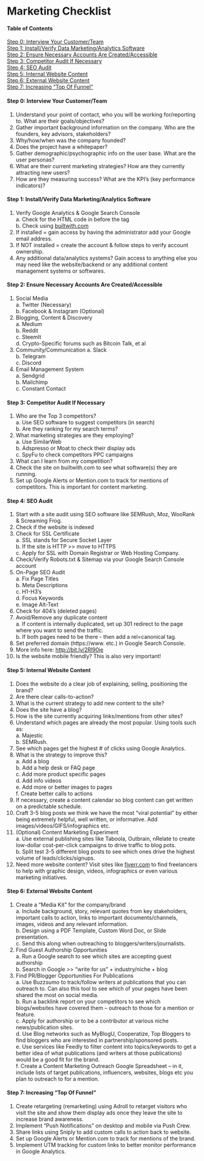 # Marketing Checklist


#### Table of Contents
[Step 0: Interview Your Customer/Team](#step-0-interview-your-customerteam)  
[Step 1: Install/Verify Data Marketing/Analytics Software](#step-1-installverify-data-marketinganalytics-software)  
[Step 2: Ensure Necessary Accounts Are Created/Accessible](#step-2-ensure-necessary-accounts-are-createdaccessible)  
[Step 3: Competitor Audit If Necessary](#step-3-competitor-audit-if-necessary)  
[Step 4: SEO Audit](#step-4-seo-audit)  
[Step 5: Internal Website Content](#step-5-internal-website-content)  
[Step 6: External Website Content](#step-6-external-website-content)  
[Step 7: Increasing “Top Of Funnel”](#step-7-increasing-top-of-funnel)  


#### Step 0: Interview Your Customer/Team
1. Understand your point of contact, who you will be working for/reporting to. What are their goals/objectives?
2. Gather important background information on the company. Who are the founders, key advisors, stakeholders?
3. Why/how/when was the company founded?
4. Does the project have a whitepaper?
5. Gather demographic/psychographic info on the user base. What are the user personas?
6. What are their current marketing strategies? How are they currently attracting new users?
7. How are they measuring success? What are the KPI’s (key performance indicators)?

#### Step 1: Install/Verify Data Marketing/Analytics Software
1. Verify Google Analytics & Google Search Console  
a. Check for the HTML code in before the <head/>  tag  
b. Check using [builtwith.com](https://builtwith.com/)
2. If installed = gain access by having the administrator add your Google email address.
3. If NOT installed = create the account & follow steps to verify account ownership.
4. Any additional data/analytics systems? Gain access to anything else you may need like the website/backend or any additional content management systems or softwares.

#### Step 2: Ensure Necessary Accounts Are Created/Accessible
1. Social Media  
a. Twitter (Necessary)  
b. Facebook & Instagram  (Optional)  
2. Blogging, Content & Discovery  
a. Medium  
b. Reddit  
c. SteemIt  
d. Crypto-Specific forums such as Bitcoin Talk, et al  
3. Community/Communication
a. Slack  
b. Telegram  
c. Discord  
4. Email Management System  
a. Sendgrid  
b. Mailchimp  
c. Constant Contact  

#### Step 3: Competitor Audit If Necessary
1. Who are the Top 3 competitors?  
a. Use SEO software to suggest competitors (in search)  
b. Are they ranking for my search terms?  
2. What marketing strategies are they employing?  
a. Use SimilarWeb  
b. Adspresso or Moat to check their display ads  
c. SpyFu to check competitors PPC campaigns  
3. What can I learn from my competition?  
4. Check the site on builtwith.com to see what software(s) they are running.  
5. Set up Google Alerts or Mention.com to track for mentions of competitors. This is important for content marketing.  

#### Step 4: SEO Audit
1. Start with a site audit using SEO software like SEMRush, Moz, WooRank & Screaming Frog.
2. Check if the website is indexed
3. Check for SSL Certificate  
a. SSL stands for Secure Socket Layer  
b. If the site is HTTP >> move to HTTPS  
c. Apply for SSL with Domain Registrar or Web Hosting Company.  
4. Check/Verify Robots.txt & Sitemap via your Google Search Console account
5. On-Page SEO Audit  
a. Fix Page Titles  
b. Meta Descriptions  
c. H1-H3’s  
d. Focus Keywords  
e. Image Alt-Text  
6. Check for 404’s (deleted pages)
7. Avoid/Remove any duplicate content  
a. If content is internally duplicated, set up 301 redirect to the page where you want to send the traffic.  
b. If both pages need to be there - then add a rel=canonical tag.  
8. Set preferred domain (https://www. etc.) in Google Search Console.
9. More info here: http://bit.ly/2Rl90je
10. Is the website mobile friendly? This is also very important!

#### Step 5: Internal Website Content
1. Does the website do a clear job of explaining, selling, positioning the brand?
2. Are there clear calls-to-action?
3. What is the current strategy to add new content to the site?
4. Does the site have a blog?
5. How is the site currently acquiring links/mentions from other sites?
6. Understand which pages are already the most popular. Using tools such as:  
a. Majestic  
b. SEMRush.  
7. See which pages get the highest # of clicks using Google Analytics.
8. What is the strategy to improve this?  
a. Add a blog  
b. Add a help desk or FAQ page  
c. Add more product specific pages  
d. Add info videos  
e. Add more or better images to pages  
f. Create better calls to actions  
9. If necessary, create a content calendar so blog content can get written on a predictable schedule.
10. Craft 3-5 blog posts we think we have the most “viral potential” by either being extremely helpful, well written, or informative. Add images/videos/GIFS/infographics etc.
11. (Optional) Content Marketing Experiment  
a. Use external publishing sites like Taboola, Outbrain, nRelate to create low-dollar cost-per-click campaigns to drive traffic to blog pots.  
b. Split test 3-5 different blog posts to see which ones drive the highest volume of leads/clicks/signups.  
12. Need more website content? Visit sites like [fiverr.com](https://www.fiverr.com/) to find freelancers to help with graphic design, videos, infographics or even various marketing initiatives.


#### Step 6: External Website Content
1. Create a “Media Kit” for the company/brand  
a. Include background, story, relevant quotes from key stakeholders, important calls to action, links to important documents/channels, images, videos and any relevant information.  
b. Design using a PDF Template, Custom Word Doc, or Slide presentation.  
c. Send this along when outreaching to bloggers/writers/journalists.  
2. Find Guest Authorship Opportunities  
a. Run a Google search to see which sites are accepting guest authorship  
b. Search in Google >> “write for us” + industry/niche + blog  
3. Find PR/Blogger Opportunities For Publications  
a. Use Buzzsumo to track/follow writers at publications that you can outreach to. Can also this tool to see which of your pages have been shared the most on social media.  
b. Run a backlink report on your competitors to see which blogs/websites have covered them – outreach to those for a mention or feature.  
c. Apply for authorship or to be a contributor at various niche news/publication sites.  
d. Use Blog networks such as MyBlogU, Cooperatize,  Top Bloggers to find bloggers who are interested in partnership/sponsored posts.  
e. Use services like Feedly to filter content into topics/keywords to get a better idea of what publications (and writers at those publications) would be a good fit for the brand.  
f. Create a Content Marketing Outreach Google Spreadsheet – in it, include lists of target publications, influencers, websites, blogs etc you plan to outreach to for a mention.  

#### Step 7: Increasing “Top Of Funnel”
1. Create retargeting (remarketing) using Adroll to retarget visitors who visit the site and show them display ads once they leave the site to increase brand awareness.
2. Implement “Push Notifications” on desktop and mobile via Push Crew.
3. Share links using Sniply to add custom calls to action back to website.
4. Set up Google Alerts or Mention.com to track for mentions of the brand.
5. Implement UTM tracking for custom links to better monitor performance in Google Analytics.
